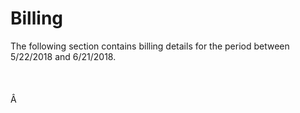 # Billing
  
The following section contains billing details for the period between 5/22/2018 and 6/21/2018.  
   
   
   
Â   
   
   
   
   
   
   
   
   
   
   
   

